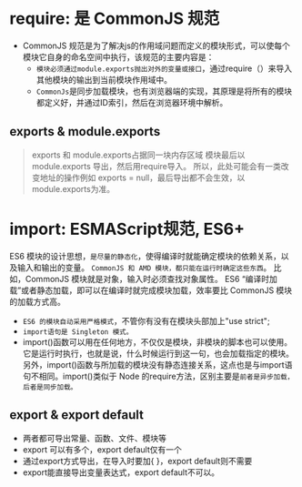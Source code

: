 
require: 是 CommonJS 规范
=======
+ CommonJS 规范是为了解决js的作用域问题而定义的模块形式，可以使每个模块它自身的命名空间中执行，该规范的主要内容是：
    + `模块必须通过module.exports抛出对外的变量或接口`，通过require（）来导入其他模块的输出到当前模块作用域中。
    + `CommonJs`是同步加载模块，也有浏览器端的实现，其原理是将所有的模块都定义好，并通过ID索引，然后在浏览器环境中解析。

exports & module.exports
-------

> exports 和 module.exports占据同一块内存区域
模块最后以 module.exports 导出，然后用require导入。
所以，此处可能会有一类改变地址的操作例如 exports = null，最后导出都不会生效，以module.exports为准。


import: ESMAScript规范, ES6+
=======

ES6 模块的设计思想，`是尽量的静态化`，使得编译时就能确定模块的依赖关系，以及输入和输出的变量。
 `CommonJS 和 AMD 模块，都只能在运行时确定这些东西`。
比如，CommonJS 模块就是对象，输入时必须查找对象属性。
ES6 “编译时加载”或者静态加载，即可以在编译时就完成模块加载，效率要比 CommonJS 模块的加载方式高。

+ `ES6 的模块自动采用严格模式`，不管你有没有在模块头部加上"use strict";
+ `import语句是 Singleton 模式。`
+ import()函数可以用在任何地方，不仅仅是模块，非模块的脚本也可以使用。
它是运行时执行，也就是说，什么时候运行到这一句，也会加载指定的模块。另外，import()函数与所加载的模块没有静态连接关系，这点也是与import语句不相同。import()类似于 Node 的require方法，区别主要是`前者是异步加载，后者是同步加载。`


export & export default
-------
+ 两者都可导出常量、函数、文件、模块等
+ export 可以有多个，export default仅有一个
+ 通过export方式导出，在导入时要加{ }，export default则不需要
+ export能直接导出变量表达式，export default不可以。